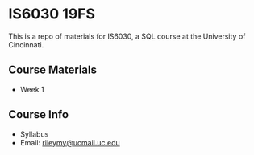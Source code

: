 # IS6030 19FS
This is a repo of materials for IS6030, a SQL course at the University of Cincinnati.

## Course Materials

+ Week 1

## Course Info

+ Syllabus
+ Email: rileymy@ucmail.uc.edu










